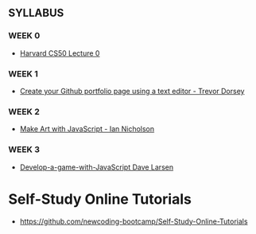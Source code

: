 ## SYLLABUS

### WEEK 0

* <a href="https://www.youtube.com/watch?v=y62zj9ozPOM/" target="_blank">Harvard CS50 Lecture 0</a>

### WEEK 1

* <a href="https://github.com/newcoding-bootcamp/1-Create-your-Github-portfolio-page" target="_blank">Create your Github portfolio page using a text editor - Trevor Dorsey</a>

### WEEK 2

* <a href="https://github.com/newcoding-bootcamp/2-Make-art-with-JavaScript" target="_blank">Make Art with JavaScript - Ian Nicholson</a>

### WEEK 3

* <a href="hhttps://github.com/newcoding-bootcamp/3-Develop-a-game-with-JavaScript" target="_blank">Develop-a-game-with-JavaScript Dave Larsen</a>

# Self-Study Online Tutorials 

* https://github.com/newcoding-bootcamp/Self-Study-Online-Tutorials


